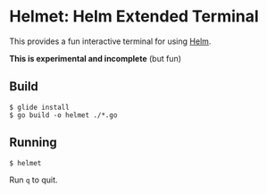 # Helmet: Helm Extended Terminal

This provides a fun interactive terminal for using [Helm](http://helm.sh).

**This is experimental and incomplete** (but fun)

## Build

```
$ glide install
$ go build -o helmet ./*.go
```

## Running

```
$ helmet
```

Run `q` to quit.
